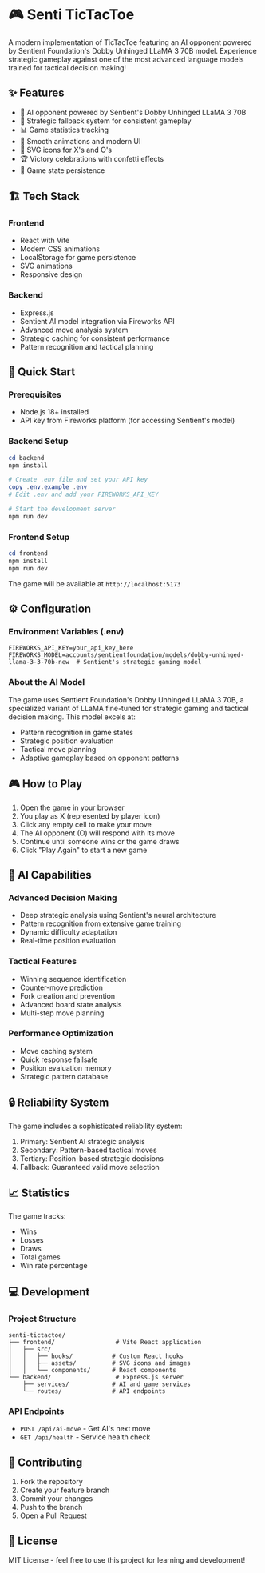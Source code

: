 # 🎮 Senti TicTacToe

A modern implementation of TicTacToe featuring an AI opponent powered by Sentient Foundation's Dobby Unhinged LLaMA 3 70B model. Experience strategic gameplay against one of the most advanced language models trained for tactical decision making!

## ✨ Features

- 🤖 AI opponent powered by Sentient's Dobby Unhinged LLaMA 3 70B
- 🎯 Strategic fallback system for consistent gameplay
- 📊 Game statistics tracking
- 💫 Smooth animations and modern UI
- 🎨 SVG icons for X's and O's
- 🏆 Victory celebrations with confetti effects
- 💾 Game state persistence

## 🏗️ Tech Stack

### Frontend
- React with Vite
- Modern CSS animations
- LocalStorage for game persistence
- SVG animations
- Responsive design

### Backend
- Express.js
- Sentient AI model integration via Fireworks API
- Advanced move analysis system
- Strategic caching for consistent performance
- Pattern recognition and tactical planning

## 🚀 Quick Start

### Prerequisites
- Node.js 18+ installed
- API key from Fireworks platform (for accessing Sentient's model)

### Backend Setup

```powershell
cd backend
npm install

# Create .env file and set your API key
copy .env.example .env
# Edit .env and add your FIREWORKS_API_KEY

# Start the development server
npm run dev
```

### Frontend Setup

```powershell
cd frontend
npm install
npm run dev
```

The game will be available at `http://localhost:5173`

## ⚙️ Configuration

### Environment Variables (.env)

```env
FIREWORKS_API_KEY=your_api_key_here
FIREWORKS_MODEL=accounts/sentientfoundation/models/dobby-unhinged-llama-3-3-70b-new  # Sentient's strategic gaming model
```

### About the AI Model

The game uses Sentient Foundation's Dobby Unhinged LLaMA 3 70B, a specialized variant of LLaMA fine-tuned for strategic gaming and tactical decision making. This model excels at:
- Pattern recognition in game states
- Strategic position evaluation
- Tactical move planning
- Adaptive gameplay based on opponent patterns

## 🎮 How to Play

1. Open the game in your browser
2. You play as X (represented by player icon)
3. Click any empty cell to make your move
4. The AI opponent (O) will respond with its move
5. Continue until someone wins or the game draws
6. Click "Play Again" to start a new game

## 🧠 AI Capabilities

### Advanced Decision Making
- Deep strategic analysis using Sentient's neural architecture
- Pattern recognition from extensive game training
- Dynamic difficulty adaptation
- Real-time position evaluation

### Tactical Features
- Winning sequence identification
- Counter-move prediction
- Fork creation and prevention
- Advanced board state analysis
- Multi-step move planning

### Performance Optimization
- Move caching system
- Quick response failsafe
- Position evaluation memory
- Strategic pattern database

## 🔒 Reliability System

The game includes a sophisticated reliability system:
1. Primary: Sentient AI strategic analysis
2. Secondary: Pattern-based tactical moves
3. Tertiary: Position-based strategic decisions
4. Fallback: Guaranteed valid move selection

## 📈 Statistics

The game tracks:
- Wins
- Losses
- Draws
- Total games
- Win rate percentage

## 💻 Development

### Project Structure

```
senti-tictactoe/
├── frontend/                 # Vite React application
│   ├── src/
│   │   ├── hooks/           # Custom React hooks
│   │   ├── assets/          # SVG icons and images
│   │   └── components/      # React components
└── backend/                  # Express.js server
    ├── services/            # AI and game services
    └── routes/              # API endpoints
```

### API Endpoints

- `POST /api/ai-move` - Get AI's next move
- `GET /api/health` - Service health check

## 🤝 Contributing

1. Fork the repository
2. Create your feature branch
3. Commit your changes
4. Push to the branch
5. Open a Pull Request

## 📝 License

MIT License - feel free to use this project for learning and development!
